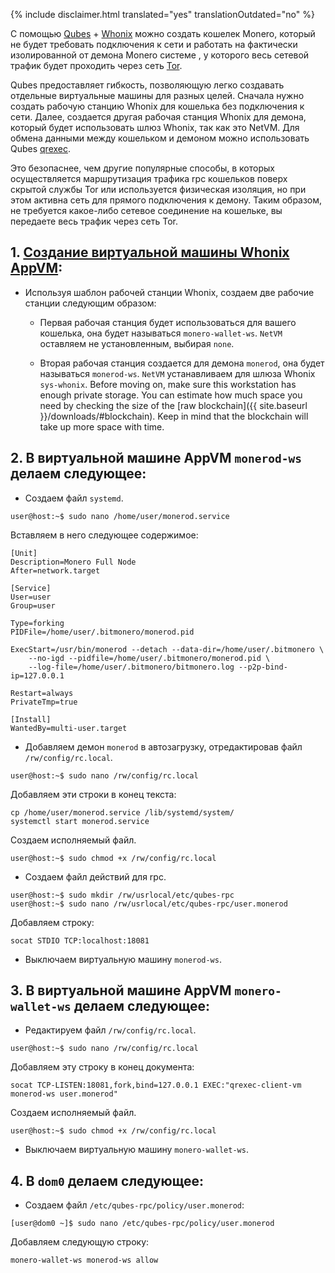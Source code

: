{% include disclaimer.html translated="yes" translationOutdated="no" %}

С помощью [Qubes](https://qubes-os.org) + [Whonix](https://whonix.org) можно
создать кошелек Monero, который не будет требовать подключения к сети и
работать на фактически изолированной от демона Monero системе , у которого
весь сетевой трафик будет проходить через сеть
[Tor](https://torproject.org).

Qubes предоставляет гибкость, позволяющую легко создавать отдельные
виртуальные машины для разных целей. Сначала нужно создать рабочую станцию
Whonix для кошелька без подключения к сети. Далее, создается другая рабочая
станция Whonix для демона, который будет использовать шлюз Whonix, так как
это NetVM. Для обмена данными между кошельком и демоном можно использовать
Qubes [qrexec](https://www.qubes-os.org/doc/qrexec3/).

Это безопаснее, чем другие популярные способы, в которых осуществляется
маршрутизация трафика rpc кошельков поверх скрытой службы Tor или
используется физическая изоляция, но при этом активна сеть для прямого
подключения к демону. Таким образом, не требуется какое-либо сетевое
соединение на кошельке, вы передаете весь трафик через сеть Tor.

## 1. [Создание виртуальной машины Whonix AppVM](https://www.whonix.org/wiki/Qubes/Install):

+ Используя шаблон рабочей станции Whonix, создаем две рабочие станции
  следующим образом:

  - Первая рабочая станция будет использоваться для вашего кошелька, она
    будет называться `monero-wallet-ws`. `NetVM` оставляем не установленным,
    выбирая `none`.

  - Вторая рабочая станция создается для демона `monerod`, она будет
    называться `monerod-ws`. `NetVM` устанавливаем для шлюза Whonix
    `sys-whonix`. Before moving on, make sure this workstation has enough
    private storage. You can estimate how much space you need by checking
    the size of the [raw blockchain]({{ site.baseurl
    }}/downloads/#blockchain). Keep in mind that the blockchain will take up
    more space with time.

## 2. В виртуальной машине AppVM `monerod-ws` делаем следующее:

+ Создаем файл `systemd`.

```
user@host:~$ sudo nano /home/user/monerod.service
```

Вставляем в него следующее содержимое:

```
[Unit]
Description=Monero Full Node
After=network.target

[Service]
User=user
Group=user

Type=forking
PIDFile=/home/user/.bitmonero/monerod.pid

ExecStart=/usr/bin/monerod --detach --data-dir=/home/user/.bitmonero \
    --no-igd --pidfile=/home/user/.bitmonero/monerod.pid \
    --log-file=/home/user/.bitmonero/bitmonero.log --p2p-bind-ip=127.0.0.1

Restart=always
PrivateTmp=true

[Install]
WantedBy=multi-user.target
```

+ Добавляем демон `monerod` в автозагрузку, отредактировав файл
  `/rw/config/rc.local`.

```
user@host:~$ sudo nano /rw/config/rc.local
```

Добавляем эти строки в конец текста:

```
cp /home/user/monerod.service /lib/systemd/system/
systemctl start monerod.service
```

Создаем исполняемый файл.

```
user@host:~$ sudo chmod +x /rw/config/rc.local
```

+ Создаем файл действий для rpc.

```
user@host:~$ sudo mkdir /rw/usrlocal/etc/qubes-rpc
user@host:~$ sudo nano /rw/usrlocal/etc/qubes-rpc/user.monerod
```

Добавляем строку:

```
socat STDIO TCP:localhost:18081
```

+ Выключаем виртуальную машину `monerod-ws`.

## 3. В виртуальной машине AppVM `monero-wallet-ws` делаем следующее:

+ Редактируем файл `/rw/config/rc.local`.

```
user@host:~$ sudo nano /rw/config/rc.local
```

Добавляем эту строку в конец документа:

```
socat TCP-LISTEN:18081,fork,bind=127.0.0.1 EXEC:"qrexec-client-vm monerod-ws user.monerod"
```

Создаем исполняемый файл.

```
user@host:~$ sudo chmod +x /rw/config/rc.local
```

+ Выключаем виртуальную машину `monero-wallet-ws`.

## 4. В `dom0` делаем следующее:

+ Создаем файл `/etc/qubes-rpc/policy/user.monerod`:

```
[user@dom0 ~]$ sudo nano /etc/qubes-rpc/policy/user.monerod
```

Добавляем следующую строку:

```
monero-wallet-ws monerod-ws allow
```
